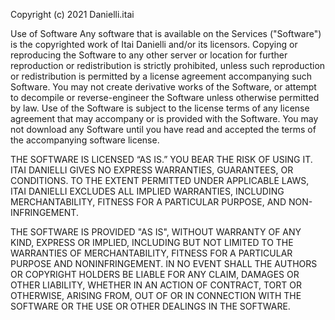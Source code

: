 Copyright (c) 2021 Danielli.itai

Use of Software Any software that is available on the Services ("Software") 
is the copyrighted work of Itai Danielli and/or its licensors.
Copying or reproducing the Software to any other server or location for further 
reproduction or redistribution is strictly prohibited, unless such reproduction 
or redistribution is permitted by a license agreement accompanying such Software. 
You may not create derivative works of the Software, or attempt to decompile or 
reverse-engineer the Software unless otherwise permitted by law.
Use of the Software is subject to the license terms of any license agreement that 
may accompany or is provided with the Software. 
You may not download any Software until you have read and accepted the terms of the 
accompanying software license.

THE SOFTWARE IS LICENSED “AS IS.” YOU BEAR THE RISK OF USING IT. 
ITAI DANIELLI GIVES NO EXPRESS WARRANTIES, GUARANTEES, OR CONDITIONS. 
TO THE EXTENT PERMITTED UNDER APPLICABLE LAWS, ITAI DANIELLI EXCLUDES ALL IMPLIED 
WARRANTIES, INCLUDING MERCHANTABILITY, FITNESS FOR A PARTICULAR PURPOSE, AND NON-INFRINGEMENT.

THE SOFTWARE IS PROVIDED "AS IS", WITHOUT WARRANTY OF ANY KIND, EXPRESS OR
IMPLIED, INCLUDING BUT NOT LIMITED TO THE WARRANTIES OF MERCHANTABILITY,
FITNESS FOR A PARTICULAR PURPOSE AND NONINFRINGEMENT. IN NO EVENT SHALL THE
AUTHORS OR COPYRIGHT HOLDERS BE LIABLE FOR ANY CLAIM, DAMAGES OR OTHER
LIABILITY, WHETHER IN AN ACTION OF CONTRACT, TORT OR OTHERWISE, ARISING FROM,
OUT OF OR IN CONNECTION WITH THE SOFTWARE OR THE USE OR OTHER DEALINGS IN THE
SOFTWARE.
